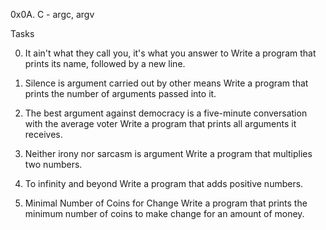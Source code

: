 0x0A. C - argc, argv

Tasks

0. It ain't what they call you, it's what you answer to
Write a program that prints its name, followed by a new line.

1. Silence is argument carried out by other means
Write a program that prints the number of arguments passed into it.

2. The best argument against democracy is a five-minute conversation with the average voter
Write a program that prints all arguments it receives.

3. Neither irony nor sarcasm is argument
Write a program that multiplies two numbers.

4. To infinity and beyond
Write a program that adds positive numbers.

5. Minimal Number of Coins for Change
Write a program that prints the minimum number of coins to make change for an amount of money.

